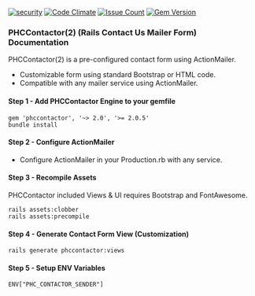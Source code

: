 [![security](https://hakiri.io/github/PHCNetworks/phc-contactor/master.svg)](https://hakiri.io/github/PHCNetworks/phc-contactor/master)
[![Code Climate](https://codeclimate.com/github/PHCNetworks/phc-contactor/badges/gpa.svg)](https://codeclimate.com/github/PHCNetworks/phc-contactor)
[![Issue Count](https://codeclimate.com/github/PHCNetworks/phc-contactor/badges/issue_count.svg)](https://codeclimate.com/github/PHCNetworks/phc-contactor)
[![Gem Version](https://badge.fury.io/rb/phccontactor.svg)](https://badge.fury.io/rb/phccontactor)

### PHCContactor(2) (Rails Contact Us Mailer Form) Documentation
PHCContactor(2) is a pre-configured contact form using ActionMailer.
  
- Customizable form using standard Bootstrap or HTML code.  
- Compatible with any mailer service using ActionMailer.  
  
#### Step 1 - Add PHCContactor Engine to your gemfile  
  
	gem 'phccontactor', '~> 2.0', '>= 2.0.5'
	bundle install
  
#### Step 2 - Configure ActionMailer 
  
- Configure ActionMailer in your Production.rb with any service.  
  
#### Step 3 - Recompile Assets  
PHCContactor included Views & UI requires Bootstrap and FontAwesome.
  
	rails assets:clobber
	rails assets:precompile

#### Step 4 - Generate Contact Form View (Customization)  
  
	rails generate phccontactor:views
  
#### Step 5 - Setup ENV Variables  
  
	ENV["PHC_CONTACTOR_SENDER"]  
  
